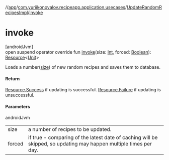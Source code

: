 //[app](../../../index.md)/[com.yuriikonovalov.recipeapp.application.usecases](../index.md)/[UpdateRandomRecipesImpl](index.md)/[invoke](invoke.md)

# invoke

[androidJvm]\
open suspend operator override fun [invoke](invoke.md)(size: [Int](https://kotlinlang.org/api/latest/jvm/stdlib/kotlin/-int/index.html), forced: [Boolean](https://kotlinlang.org/api/latest/jvm/stdlib/kotlin/-boolean/index.html)): [Resource](../../com.yuriikonovalov.recipeapp.resource/-resource/index.md)&lt;[Unit](https://kotlinlang.org/api/latest/jvm/stdlib/kotlin/-unit/index.html)&gt;

Loads a number([size](invoke.md)) of new random recipes and saves them to database.

#### Return

[Resource.Success](../../com.yuriikonovalov.recipeapp.resource/-resource/-success/index.md) if updating is successful. [Resource.Failure](../../com.yuriikonovalov.recipeapp.resource/-resource/-failure/index.md) if updating is unsuccessful.

#### Parameters

androidJvm

| | |
|---|---|
| size | a number of recipes to be updated. |
| forced | if true - comparing of the latest date of caching will be skipped, so updating may happen multiple times per day. |
